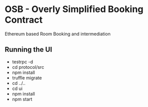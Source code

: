 # OSB - Overly Simplified Booking Contract
Ethereum based Room Booking and intermediation

Running the UI
--------------

- testrpc -d
- cd protocol/src
- npm install
- truffle migrate
- cd ../..
- cd ui
- npm install
- npm start
